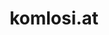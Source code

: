 ---
title: "komlosi.at"
description: "An informative, multilingual website for an Austrian psychotherapist."
when: From 10/2020
cUrl: "https://www.komlosi.at"
weight: 7
logo:
---